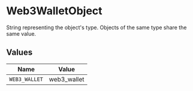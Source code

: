 # Web3WalletObject

String representing the object's type. Objects of the same type share the same value.



## Values

| Name          | Value         |
| ------------- | ------------- |
| `WEB3_WALLET` | web3_wallet   |